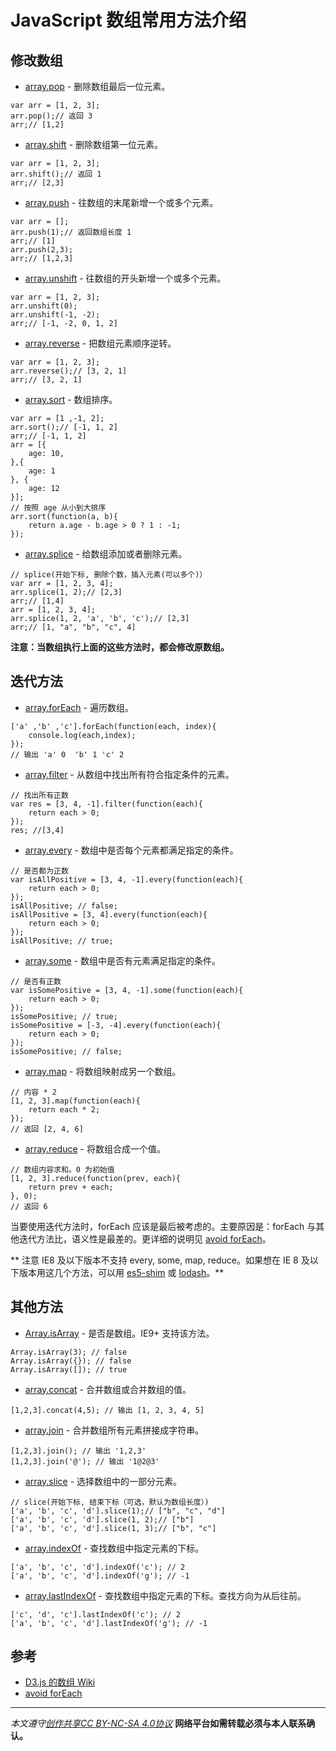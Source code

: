 # JavaScript 数组常用方法介绍
## 修改数组

* [array.pop](https://developer.mozilla.org/en-US/docs/Web/JavaScript/Reference/Global_Objects/Array/pop) - 删除数组最后一位元素。
```
var arr = [1, 2, 3];
arr.pop();// 返回 3
arr;// [1,2]
```
* [array.shift](https://developer.mozilla.org/en-US/docs/Web/JavaScript/Reference/Global_Objects/Array/shift) - 删除数组第一位元素。
```
var arr = [1, 2, 3];
arr.shift();// 返回 1
arr;// [2,3]
```
* [array.push](https://developer.mozilla.org/en-US/docs/Web/JavaScript/Reference/Global_Objects/Array/push) - 往数组的末尾新增一个或多个元素。
```
var arr = [];
arr.push(1);// 返回数组长度 1
arr;// [1]
arr.push(2,3);
arr;// [1,2,3]
```
* [array.unshift](https://developer.mozilla.org/en-US/docs/Web/JavaScript/Reference/Global_Objects/Array/unshift) - 往数组的开头新增一个或多个元素。
```
var arr = [1, 2, 3];
arr.unshift(0);
arr.unshift(-1, -2);
arr;// [-1, -2, 0, 1, 2]
```
* [array.reverse](https://developer.mozilla.org/en-US/docs/Web/JavaScript/Reference/Global_Objects/Array/reverse) - 把数组元素顺序逆转。
```
var arr = [1, 2, 3];
arr.reverse();// [3, 2, 1]
arr;// [3, 2, 1]
```
* [array.sort](https://developer.mozilla.org/en-US/docs/Web/JavaScript/Reference/Global_Objects/Array/sort) - 数组排序。
```
var arr = [1 ,-1, 2];
arr.sort();// [-1, 1, 2]
arr;// [-1, 1, 2]
arr = [{
	age: 10,
},{
	age: 1
}, {
	age: 12
}];
// 按照 age 从小到大排序
arr.sort(function(a, b){
	return a.age - b.age > 0 ? 1 : -1;
});
```
* [array.splice](https://developer.mozilla.org/en-US/docs/Web/JavaScript/Reference/Global_Objects/Array/splice) - 给数组添加或者删除元素。
```
// splice(开始下标, 删除个数，插入元素(可以多个)）
var arr = [1, 2, 3, 4];
arr.splice(1, 2);// [2,3]
arr;// [1,4]
arr = [1, 2, 3, 4];
arr.splice(1, 2, 'a', 'b', 'c');// [2,3]
arr;// [1, "a", "b", "c", 4]
```

**注意：当数组执行上面的这些方法时，都会修改原数组。**

## 迭代方法
* [array.forEach](https://developer.mozilla.org/en-US/docs/Web/JavaScript/Reference/Global_Objects/Array/forEach) - 遍历数组。
```
['a' ,'b' ,'c'].forEach(function(each, index){
	console.log(each,index);
});
// 输出 'a' 0  'b' 1 'c' 2
```
* [array.filter](https://developer.mozilla.org/en-US/docs/Web/JavaScript/Reference/Global_Objects/Array/filter) - 从数组中找出所有符合指定条件的元素。
```
// 找出所有正数
var res = [3, 4, -1].filter(function(each){
	return each > 0;
});
res; //[3,4]
```
* [array.every](https://developer.mozilla.org/en-US/docs/Web/JavaScript/Reference/Global_Objects/Array/every) - 数组中是否每个元素都满足指定的条件。
```
// 是否都为正数
var isAllPositive = [3, 4, -1].every(function(each){
	return each > 0;
});
isAllPositive; // false;
isAllPositive = [3, 4].every(function(each){
	return each > 0;
});
isAllPositive; // true;
```
* [array.some](https://developer.mozilla.org/en-US/docs/Web/JavaScript/Reference/Global_Objects/Array/some) - 数组中是否有元素满足指定的条件。
```
// 是否有正数
var isSomePositive = [3, 4, -1].some(function(each){
	return each > 0;
});
isSomePositive; // true;
isSomePositive = [-3, -4].every(function(each){
	return each > 0;
});
isSomePositive; // false;
```
* [array.map](https://developer.mozilla.org/en-US/docs/Web/JavaScript/Reference/Global_Objects/Array/map) - 将数组映射成另一个数组。
```
// 内容 * 2
[1, 2, 3].map(function(each){
	return each * 2;
});
// 返回 [2, 4, 6]
```
* [array.reduce](https://developer.mozilla.org/en-US/docs/Web/JavaScript/Reference/Global_Objects/Array/reduce) - 将数组合成一个值。
```
// 数组内容求和。0 为初始值
[1, 2, 3].reduce(function(prev, each){
	return prev + each;
}, 0);
// 返回 6
```

当要使用迭代方法时，forEach 应该是最后被考虑的。主要原因是：forEach 与其他迭代方法比，语义性是最差的。更详细的说明见 [avoid forEach](http://aeflash.com/2014-11/avoid-foreach.html)。

** 注意 IE8 及以下版本不支持 every, some, map, reduce。如果想在 IE 8 及以下版本用这几个方法，可以用 [es5-shim](https://github.com/es-shims/es5-shim) 或 [lodash](https://lodash.com/)。**


## 其他方法
* [Array.isArray](https://developer.mozilla.org/en-US/docs/Web/JavaScript/Reference/Global_Objects/Array/isArray) - 是否是数组。IE9+ 支持该方法。
```
Array.isArray(3); // false
Array.isArray({}); // false
Array.isArray([]); // true
```
* [array.concat](https://developer.mozilla.org/en-US/docs/Web/JavaScript/Reference/Global_Objects/Array/concat) - 合并数组或合并数组的值。
```
[1,2,3].concat(4,5); // 输出 [1, 2, 3, 4, 5]
```
* [array.join](https://developer.mozilla.org/en-US/docs/Web/JavaScript/Reference/Global_Objects/Array/join) - 合并数组所有元素拼接成字符串。
```
[1,2,3].join(); // 输出 '1,2,3'
[1,2,3].join('@'); // 输出 '1@2@3'
```
* [array.slice](https://developer.mozilla.org/en-US/docs/Web/JavaScript/Reference/Global_Objects/Array/slice) - 选择数组中的一部分元素。
```
// slice(开始下标, 结束下标（可选，默认为数组长度）)
['a', 'b', 'c', 'd'].slice(1);// ["b", "c", "d"]
['a', 'b', 'c', 'd'].slice(1, 2);// ["b"]
['a', 'b', 'c', 'd'].slice(1, 3);// ["b", "c"]
```
* [array.indexOf](https://developer.mozilla.org/en-US/docs/Web/JavaScript/Reference/Global_Objects/Array/indexOf) - 查找数组中指定元素的下标。
```
['a', 'b', 'c', 'd'].indexOf('c'); // 2
['a', 'b', 'c', 'd'].indexOf('g'); // -1
```
* [array.lastIndexOf](https://developer.mozilla.org/en-US/docs/Web/JavaScript/Reference/Global_Objects/Array/lastIndexOf) - 查找数组中指定元素的下标。查找方向为从后往前。
```
['c', 'd', 'c'].lastIndexOf('c'); // 2
['a', 'b', 'c', 'd'].lastIndexOf('g'); // -1
```

## 参考
* [D3.js 的数组 Wiki](https://github.com/mbostock/d3/wiki/%E6%95%B0%E7%BB%84)
* [avoid forEach](http://aeflash.com/2014-11/avoid-foreach.html)

***

*本文遵守[创作共享CC BY-NC-SA 4.0协议](http://creativecommons.org/licenses/by-nc-sa/4.0/)*
**网络平台如需转载必须与本人联系确认。**